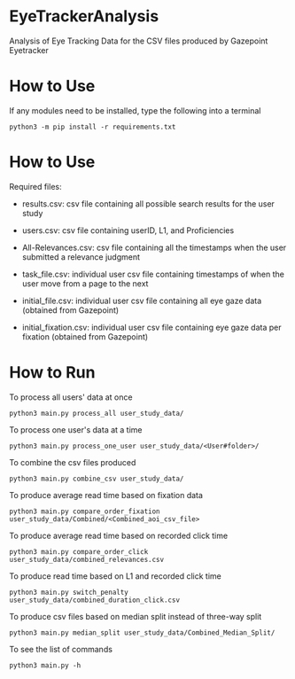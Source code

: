 # EyeTrackerAnalysis
Analysis of Eye Tracking Data for the CSV files produced by Gazepoint Eyetracker

# How to Use
If any modules need to be installed, type the following into a terminal
```
python3 -m pip install -r requirements.txt
```
# How to Use
Required files:
- results.csv: csv file containing all possible search results for the user study
- users.csv: csv file containing userID, L1, and Proficiencies
- All-Relevances.csv: csv file containing all the timestamps when the user submitted a relevance judgment

- task_file.csv: individual user csv file containing timestamps of when the user move from a page to the next
- initial_file.csv: individual user csv file containing all eye gaze data (obtained from Gazepoint)
- initial_fixation.csv: individual user csv file containing eye gaze data per fixation (obtained from Gazepoint)
# How to Run
To process all users' data at once
```
python3 main.py process_all user_study_data/
```
To process one user's data at a time
```
python3 main.py process_one_user user_study_data/<User#folder>/
```
To combine the csv files produced 
```
python3 main.py combine_csv user_study_data/
```
To produce average read time based on fixation data
```
python3 main.py compare_order_fixation user_study_data/Combined/<Combined_aoi_csv_file>
```
To produce average read time based on recorded click time
```
python3 main.py compare_order_click user_study_data/combined_relevances.csv
```
To produce read time based on L1 and recorded click time
```
python3 main.py switch_penalty user_study_data/combined_duration_click.csv
```
To produce csv files based on median split instead of three-way split
```
python3 main.py median_split user_study_data/Combined_Median_Split/
```
To see the list of commands
```
python3 main.py -h
```

